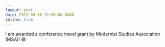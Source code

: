 ```yaml
---
layout: post
date: 2022-09-10 12:00:00-0400
inline: true
---
```


I am awarded a conference travel grant by Modernist Studies Association (MSA)! :smile:
